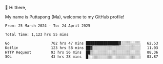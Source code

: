 👋 Hi there,

My name is Puttapong (Ma), welcome to my GitHub profile!

<!--START_SECTION:waka-->

```txt
From: 25 March 2024 - To: 24 April 2025

Total Time: 1,123 hrs 55 mins

Go                   702 hrs 47 mins ███████████████▓░░░░░░░░░   62.53 %
Kotlin               123 hrs 58 mins ██▓░░░░░░░░░░░░░░░░░░░░░░   11.03 %
HTTP Request         93 hrs 56 mins  ██░░░░░░░░░░░░░░░░░░░░░░░   08.36 %
SQL                  43 hrs 28 mins  █░░░░░░░░░░░░░░░░░░░░░░░░   03.87 %
```

<!--END_SECTION:waka-->
